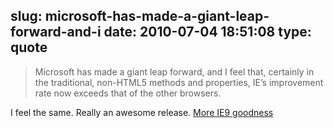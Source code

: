 slug: microsoft-has-made-a-giant-leap-forward-and-i
date: 2010-07-04 18:51:08
type: quote
---

> Microsoft has made a giant leap forward, and I feel that, certainly in the traditional, non-HTML5 methods and properties, IE’s improvement rate now exceeds that of the other browsers.

I feel the same. Really an awesome release. [More IE9 goodness](http://www.quirksmode.org/blog/archives/2010/06/more_ie9_goodne.html)
